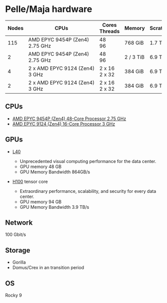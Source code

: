 # Pelle/Maja hardware

Nodes  | CPUs                              | Cores<br/>Threads | Memory    | Scratch | GPUs
-------| --------------------------------- | ----------------- | --------- |-------- |----------
115    |  AMD EPYC 9454P (Zen4)  2.75 GHz  | 48<br/>96         | 768 GiB   | 1.7 TiB | N/A
2      |  AMD EPYC 9454P (Zen4)  2.75 GHz  | 48<br/>96         | 2 / 3 TiB | 6.9 TiB | N/A
4      |  2 x AMD EPYC 9124 (Zen4)  3 GHz  | 2 x 16<br/>2 x 32 | 384 GiB   | 6.9 TiB | 10 x L40
2      |  2 x AMD EPYC 9124 (Zen4)  3 GHz  | 2 x 16<br/>2 x 32 | 384 GiB   | 6.9 TiB | 2 x H100

## CPUs

- [AMD EPYC 9454P (Zen4) 48-Core Processor 2.75 GHz](https://www.amd.com/en/products/processors/server/epyc/4th-generation-9004-and-8004-series/amd-epyc-9454p.html)
- [AMD EPYC 9124 (Zen4) 16-Core Processor 3 GHz](https://www.amd.com/en/products/processors/server/epyc/4th-generation-9004-and-8004-series/amd-epyc-9124.html)

## GPUs

- [L40](https://www.nvidia.com/en-us/data-center/l40/)

    - Unprecedented visual computing performance for the data center.
    - GPU memory 48 GB
    - GPU Memory Bandwidth 864GB/s

- [H100](https://www.nvidia.com/en-us/data-center/h100/) tensor core

    - Extraordinary performance, scalability, and security for every data center.
    - GPU memory 94 GB
    - GPU Memory Bandwidth 3.9 TB/s

## Network

100 Gbit/s

## Storage

- Gorilla
- Domus/Crex in an transition period

## OS

Rocky 9
